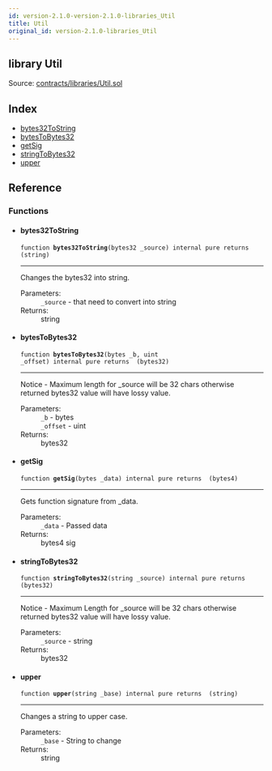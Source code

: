 ```yaml
---
id: version-2.1.0-version-2.1.0-libraries_Util
title: Util
original_id: version-2.1.0-libraries_Util
---
```


<div class="contract-doc"><div class="contract"><h2 class="contract-header"><span class="contract-kind">library</span> Util</h2><div class="source">Source: <a href="https://github.com/PolymathNetwork/polymath-core/blob/v2.1.0/contracts/libraries/Util.sol" target="_blank">contracts/libraries/Util.sol</a></div></div><div class="index"><h2>Index</h2><ul><li><a href="libraries_Util.html#bytes32ToString">bytes32ToString</a></li><li><a href="libraries_Util.html#bytesToBytes32">bytesToBytes32</a></li><li><a href="libraries_Util.html#getSig">getSig</a></li><li><a href="libraries_Util.html#stringToBytes32">stringToBytes32</a></li><li><a href="libraries_Util.html#upper">upper</a></li></ul></div><div class="reference"><h2>Reference</h2><div class="functions"><h3>Functions</h3><ul><li><div class="item function"><span id="bytes32ToString" class="anchor-marker"></span><h4 class="name">bytes32ToString</h4><div class="body"><code class="signature">function <strong>bytes32ToString</strong><span>(bytes32 _source) </span><span>internal </span><span>pure </span><span>returns  (string) </span></code><hr/><div class="description"><p>Changes the bytes32 into string.</p></div><dl><dt><span class="label-parameters">Parameters:</span></dt><dd><div><code>_source</code> - that need to convert into string</div></dd><dt><span class="label-return">Returns:</span></dt><dd>string</dd></dl></div></div></li><li><div class="item function"><span id="bytesToBytes32" class="anchor-marker"></span><h4 class="name">bytesToBytes32</h4><div class="body"><code class="signature">function <strong>bytesToBytes32</strong><span>(bytes _b, uint _offset) </span><span>internal </span><span>pure </span><span>returns  (bytes32) </span></code><hr/><div class="description"><p>Notice - Maximum length for _source will be 32 chars otherwise returned bytes32 value will have lossy value.</p></div><dl><dt><span class="label-parameters">Parameters:</span></dt><dd><div><code>_b</code> - bytes</div><div><code>_offset</code> - uint</div></dd><dt><span class="label-return">Returns:</span></dt><dd>bytes32</dd></dl></div></div></li><li><div class="item function"><span id="getSig" class="anchor-marker"></span><h4 class="name">getSig</h4><div class="body"><code class="signature">function <strong>getSig</strong><span>(bytes _data) </span><span>internal </span><span>pure </span><span>returns  (bytes4) </span></code><hr/><div class="description"><p>Gets function signature from _data.</p></div><dl><dt><span class="label-parameters">Parameters:</span></dt><dd><div><code>_data</code> - Passed data</div></dd><dt><span class="label-return">Returns:</span></dt><dd>bytes4 sig</dd></dl></div></div></li><li><div class="item function"><span id="stringToBytes32" class="anchor-marker"></span><h4 class="name">stringToBytes32</h4><div class="body"><code class="signature">function <strong>stringToBytes32</strong><span>(string _source) </span><span>internal </span><span>pure </span><span>returns  (bytes32) </span></code><hr/><div class="description"><p>Notice - Maximum Length for _source will be 32 chars otherwise returned bytes32 value will have lossy value.</p></div><dl><dt><span class="label-parameters">Parameters:</span></dt><dd><div><code>_source</code> - string</div></dd><dt><span class="label-return">Returns:</span></dt><dd>bytes32</dd></dl></div></div></li><li><div class="item function"><span id="upper" class="anchor-marker"></span><h4 class="name">upper</h4><div class="body"><code class="signature">function <strong>upper</strong><span>(string _base) </span><span>internal </span><span>pure </span><span>returns  (string) </span></code><hr/><div class="description"><p>Changes a string to upper case.</p></div><dl><dt><span class="label-parameters">Parameters:</span></dt><dd><div><code>_base</code> - String to change</div></dd><dt><span class="label-return">Returns:</span></dt><dd>string</dd></dl></div></div></li></ul></div></div></div>
